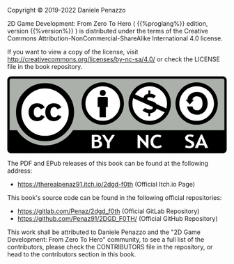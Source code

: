 <!-- FRONT MATTER -->
<div style="page-break-after: always;">
<p>Copyright © 2019-2022 Daniele Penazzo</p>

2D Game Development: From Zero To Hero ( {{%proglang%}} edition, version {{%version%}} ) is distributed under the terms of the Creative Commons Attribution-NonCommercial-ShareAlike International 4.0 license.

<p>
If you want to view a copy of the license, visit <a href="http://creativecommons.org/licenses/by-nc-sa/4.0/">http://creativecommons.org/licenses/by-nc-sa/4.0/</a> or check the LICENSE file in the book repository.
</p>

<!-- BY NC LOGO -->

<svg enable-background="new 0 0 570 200" version="1.1" viewBox="0 0 570 200" xmlns="http://www.w3.org/2000/svg">
 <style type="text/css">.st0{fill:#ABB1AA;} .st1{fill:#FFFFFF;} .st2{fill:#FFFFFF;stroke:#000000;stroke-width:14;stroke-miterlimit:10;}</style>
 <path class="st0" d="m560 197.5h-550c-4.2 0-7.5-3.4-7.5-7.5v-180c0-4.2 3.4-7.5 7.5-7.5h550c4.2 0 7.5 3.4 7.5 7.5v180c0 4.1-3.4 7.5-7.5 7.5z"/>
 <path d="M560,0H10C4.5,0,0,4.5,0,10v180c0,5.5,4.5,10,10,10h550c5.5,0,10-4.5,10-10V10C570,4.5,565.5,0,560,0z M10,6h550 c2.2,0,4,1.8,4,4v130H6V10C6,7.8,7.8,6,10,6z"/>
 <circle class="st0" cx="98" cy="93" r="86.5"/>
 <path class="st1" d="m238.8 167.2c3.3-1.6 5-3.8 5-6.5 0-2.8-1.2-5-3.5-6.6-2.3-1.5-5.5-2.3-9.6-2.3-2.1 0-5.9 0.1-11.2 0.3v34.6h12.1c4.3 0 7.8-0.9 10.5-2.8s4.1-4.3 4.1-7.5c-0.1-4.6-2.5-7.7-7.4-9.2zm-12.3-10.1c1.6-0.1 2.9-0.1 4-0.1 4.1 0 6.2 1.3 6.2 4 0 3-2.3 4.5-6.8 4.5-1.2 0-2.3 0-3.4-0.1v-8.3zm10.2 23.3c-1.4 0.9-3.7 1.4-6.8 1.4-0.9 0-2-0.1-3.4-0.2v-11.4c1.7 0 2.8-0.1 3.5-0.1 3.3 0 5.6 0.4 6.9 1.3s2 2.3 2 4.3c-0.1 2.2-0.8 3.8-2.2 4.7z"/>
 <polygon class="st1" points="272.1 152.2 262.7 166.9 253.4 152.2 245.9 152.2 259.2 172.6 259.2 186.8 266.2 186.8 266.2 172.6 279.5 152.2"/>
 <polygon class="st1" points="360.1 172.8 341.8 152.4 338.5 152.4 338.5 186.3 345.1 186.3 345.1 165.3 363.9 186.7 366.7 186.7 366.7 152.4 360.1 152.4"/>
 <path class="st1" d="m398.3 178.1c-2.1 2.3-4.9 3.4-8.6 3.4-3.2 0-5.7-1.1-7.6-3.2s-2.9-5-2.9-8.6 1-6.6 3.1-9 4.7-3.6 7.9-3.6c3.4 0 5.9 0.7 7.4 2l2.8-5c-2.7-1.6-6.2-2.4-10.6-2.4-5.2 0-9.4 1.7-12.7 5.1s-5 7.6-5 12.6c0 5.4 1.5 9.6 4.5 12.8 3 3.1 7.2 4.7 12.6 4.7s9.5-1.3 12.3-3.9l-3.2-4.9z"/>
 <path class="st1" d="m482.3 169.4c-1.2-1-3.1-2-5.7-3.1-5-2.1-7.5-4.2-7.5-6.2 0-1.2 0.4-2.2 1.3-2.9s2.1-1.1 3.8-1.1c2.7 0 5.3 0.8 7.8 2.3l2.1-5.3c-2.1-1.5-5.5-2.2-10.1-2.2-3.5 0-6.4 0.9-8.6 2.6s-3.4 4-3.4 6.7c0 1.4 0.3 2.7 0.8 3.9 0.6 1.2 1.4 2.2 2.4 3.1 1.1 0.9 3.1 2 6.1 3.3s5 2.5 6 3.6 1.5 2.2 1.5 3.4c0 2.5-2.1 3.8-6.2 3.8-2.7 0-5.4-0.9-8.2-2.6l-2.6 5.5c3 1.7 6.3 2.5 10 2.5 4.2 0 7.6-0.9 10.2-2.7 2.5-1.8 3.8-4.1 3.8-6.9 0-1.6-0.3-3-0.9-4.2-0.5-1.4-1.4-2.5-2.6-3.5z"/>
 <path class="st1" d="m506.1 151h-3.1l-15.8 35.1h7.8l2.8-7h13.5l2.9 7h7.7l-15.8-35.1zm-6.3 23.4 4.7-12.8 4.7 12.8h-9.4z"/>
 <circle class="st1" cx="248" cy="70.6" r="50"/>
 <path d="m248 25.6c24.8 0 45 20.2 45 45s-20.2 45-45 45-45-20.2-45-45 20.2-45 45-45m0-10c-30.4 0-55 24.6-55 55s24.6 55 55 55 55-24.6 55-55-24.6-55-55-55z"/>
 <circle cx="248" cy="43" r="7.9"/>
 <path d="m261.2 57.9c0-0.8 0.1-2.3-1.1-3.5-1.1-1.1-2.7-1.1-3.5-1.1h-17.3c-0.8 0-2.3-0.1-3.5 1.1-1.1 1.1-1.1 2.7-1.1 3.5v21.9h5v26.4h16.4v-26.4h5c0.1 0 0.1-18.9 0.1-21.9z"/>
 <circle class="st2" cx="98" cy="93" r="68.5"/>
 <path d="m78.8 106.3c-6.9 0-10.1-5.7-10.1-13.3s2.7-13.3 10.1-13.3c2 0 6 1.1 8.3 6.1l10-5.2c-4.2-7.7-11.5-10.8-19.9-10.8-12.2 0-22 8.6-22 23.3 0 14.9 9.2 23.3 22.4 23.3 8.5 0 15.7-4.7 19.7-11.7l-9.3-4.7c-2 4.8-5.2 6.3-9.2 6.3z"/>
 <path d="m131.4 99.8c-2.1 5-5.2 6.5-9.2 6.5-6.9 0-10.1-5.7-10.1-13.3s2.7-13.3 10.1-13.3c2 0 6 1.1 8.3 6.1l10-5.2c-4.2-7.7-11.5-10.8-19.9-10.8-12.2 0-22 8.6-22 23.3 0 14.9 9.2 23.3 22.4 23.3 8.5 0 15.7-4.7 19.7-11.7l-9.3-4.9z"/>
 <circle class="st1" cx="492" cy="70.6" r="50"/>
 <path d="m492 25.6c24.8 0 45 20.2 45 45s-20.2 45-45 45-45-20.2-45-45 20.2-45 45-45m0-10c-30.4 0-55 24.6-55 55s24.6 55 55 55 55-24.6 55-55-24.6-55-55-55z"/>
 <path d="m493.2 40.4h-1.7c-9.9 0.2-23.4 7.1-23.4 20.6h-4.7l10.7 12 10.7-12h-3.9c0.8-5.8 6-9.6 11.9-9.1h0.7c9.7 0 13.5 7.3 13.8 18.1 0.3 11.3-6.2 18.3-13.8 18.1-8-0.2-11.1-4-12.2-9.8h-14.3c2.4 13.4 12.2 21.3 26.3 21.3 15.9 0 27.3-13.2 27.3-29.6 0-17.4-11.5-29.6-27.4-29.6z"/>
 <circle class="st1" cx="370" cy="70.6" r="50"/>
 <path d="m370 25.6c24.8 0 45 20.2 45 45s-20.2 45-45 45-45-20.2-45-45 20.2-45 45-45m0-10c-30.4 0-55 24.6-55 55s24.6 55 55 55 55-24.6 55-55-24.6-55-55-55z"/>
 <path d="m420 86.6-4.5 9.9-95.5-43 4.5-9.9 95.5 43z"/>
 <path d="m358.3 81.8c3.5 5 14.4 5.3 18.1 3.2 1.4-0.8 1.7-3 1.7-4.5 0-1-0.3-1.9-0.8-2.5-0.6-0.6-2-2.1-3.7-2.5-8.6-2.2-14.6-5-16.9-7-2.9-2.5-3.4-4.2-3.4-8.6s1.3-8.1 4.1-10.7c2.9-2.6 7-4 12.4-4 5.2 0 12.5 1.4 16.1 5.6l-5.9 6.5c-3.4-2.8-5.8-3.1-9.9-3.1-2.6 0-3.9 0.4-5 1.1s-1.6 1.6-1.6 2.8c0 1 0.5 1.9 1.5 2.6s3.6 1.8 8.8 3.2c5.9 1.6 9.8 3.5 11.9 5.8s3.1 5.3 3.1 9.1c0 4.6-1.6 8.3-4.8 11.3s-7.1 5.3-12.8 5.3c-7.3 0-17-2.6-19.7-7.3"/>
 <path d="m366.4 36.5v12h5.2v-12h-5.2zm0 56.7v10.3h5.2v-10.3h-5.2z"/>
</svg>

<p>The PDF and EPub releases of this book can be found at the following address:</p>
<ul>
    <li><a href="https://therealpenaz91.itch.io/2dgd-f0th">https://therealpenaz91.itch.io/2dgd-f0th</a> (Official Itch.io Page)</li>
</ul>

<p>This book's source code can be found in the following official repositories:</p>
<ul>
    <li>
        <a href="https://gitlab.com/Penaz/2dgd_f0th">https://gitlab.com/Penaz/2dgd_f0th</a> (Official GitLab Repository)
    </li>
    <li>
        <a href="https://github.com/Penaz91/2DGD_F0TH/">https://github.com/Penaz91/2DGD_F0TH/</a> (Official GitHub Repository)
    </li>
</ul>

<p>This work shall be attributed to Daniele Penazzo and the "2D Game Development: From Zero To Hero" community, to see a full list of the contributors, please check the CONTRIBUTORS file in the repository, or head to the contributors section in this book.</p>
</div>
